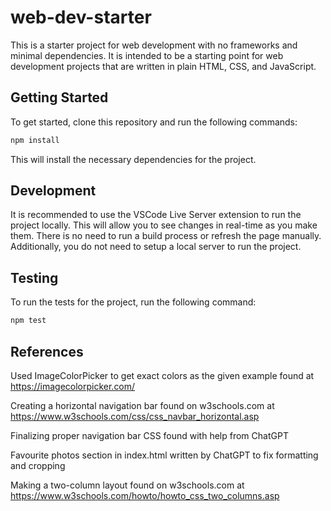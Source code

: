 # web-dev-starter

This is a starter project for web development with no frameworks and minimal
dependencies. It is intended to be a starting point for web development projects
that are written in plain HTML, CSS, and JavaScript.

## Getting Started

To get started, clone this repository and run the following commands:

```bash
npm install
```
This will install the necessary dependencies for the project.

## Development

It is recommended to use the VSCode Live Server extension to run the project
locally. This will allow you to see changes in real-time as you make them. There
is no need to run a build process or refresh the page manually. Additionally,
you do not need to setup a local server to run the project.

## Testing

To run the tests for the project, run the following command:

```bash
npm test
```

## References

Used ImageColorPicker to get exact colors as the given example found at https://imagecolorpicker.com/

Creating a horizontal navigation bar found on w3schools.com at https://www.w3schools.com/css/css_navbar_horizontal.asp

Finalizing proper navigation bar CSS found with help from ChatGPT

Favourite photos section in index.html written by ChatGPT to fix formatting and cropping

Making a two-column layout found on w3schools.com at https://www.w3schools.com/howto/howto_css_two_columns.asp